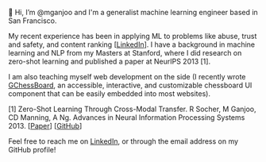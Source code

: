 👋 Hi, I’m @mganjoo and I'm a generalist machine learning engineer based in San Francisco.

My recent experience has been in applying ML to problems like abuse, trust and safety, and
content ranking [[LinkedIn](https://www.linkedin.com/in/mganjoo/)]. I have a background
in machine learning and NLP from my Masters at Stanford, where I did research on zero-shot learning
and published a paper at NeurIPS 2013 [1].

I am also teaching myself
web development on the side (I recently wrote [GChessBoard](https://github.com/mganjoo/gchessboard),
an accessible, interactive, and customizable chessboard UI component that can be easily embedded into
most websites).


[1] Zero-Shot Learning Through Cross-Modal Transfer. R Socher, M Ganjoo, CD Manning, A Ng.
    Advances in Neural Information Processing Systems 2013.
    [[Paper](https://papers.nips.cc/paper/2013/hash/2d6cc4b2d139a53512fb8cbb3086ae2e-Abstract.html)] [[GitHub](https://github.com/mganjoo/zslearning)]
  
Feel free to reach me on [LinkedIn](https://www.linkedin.com/in/mganjoo/), or through the email address on
my GitHub profile!
